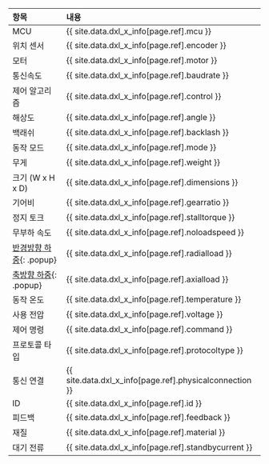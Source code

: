 
| 항목             | 내용                                                    |
|:-----------------|:--------------------------------------------------------|
| MCU              | {{ site.data.dxl_x_info[page.ref].mcu }}                |
| 위치 센서        | {{ site.data.dxl_x_info[page.ref].encoder }}            |
| 모터             | {{ site.data.dxl_x_info[page.ref].motor }}              |
| 통신속도         | {{ site.data.dxl_x_info[page.ref].baudrate }}           |
| 제어 알고리즘    | {{ site.data.dxl_x_info[page.ref].control }}            |
| 해상도           | {{ site.data.dxl_x_info[page.ref].angle }}              |{% if site.data.dxl_x_info[page.ref].backlash != 'N/A' %}
| 백래쉬           | {{ site.data.dxl_x_info[page.ref].backlash }}           |{% else %}{% endif %}
| 동작 모드        | {{ site.data.dxl_x_info[page.ref].mode }}               |
| 무게             | {{ site.data.dxl_x_info[page.ref].weight }}             |
| 크기 (W x H x D) | {{ site.data.dxl_x_info[page.ref].dimensions }}         |
| 기어비           | {{ site.data.dxl_x_info[page.ref].gearratio }}          |
| 정지 토크        | {{ site.data.dxl_x_info[page.ref].stalltorque }}        |
| 무부하 속도      | {{ site.data.dxl_x_info[page.ref].noloadspeed }}        |{% if site.data.dxl_x_info[page.ref].radialload != 'N/A' %}
| [반경방향 하중]{: .popup}| {{ site.data.dxl_x_info[page.ref].radialload }}         |{% else %}{% endif %}{% if site.data.dxl_x_info[page.ref].axialload != 'N/A' %}
| [축방향 하중]{: .popup}  | {{ site.data.dxl_x_info[page.ref].axialload }}          |{% else %}{% endif %}
| 동작 온도        | {{ site.data.dxl_x_info[page.ref].temperature }}        |
| 사용 전압        | {{ site.data.dxl_x_info[page.ref].voltage }}            |
| 제어 명령        | {{ site.data.dxl_x_info[page.ref].command }}            |
| 프로토콜 타입    | {{ site.data.dxl_x_info[page.ref].protocoltype }}       |
| 통신 연결        | {{ site.data.dxl_x_info[page.ref].physicalconnection }} |
| ID               | {{ site.data.dxl_x_info[page.ref].id }}                 |
| 피드백           | {{ site.data.dxl_x_info[page.ref].feedback }}           |
| 재질             | {{ site.data.dxl_x_info[page.ref].material }}           |
| 대기 전류        | {{ site.data.dxl_x_info[page.ref].standbycurrent }}     |

[반경방향 하중]: /docs/kr/popup/axial_radial/
[축방향 하중]: /docs/kr/popup/axial_radial/
